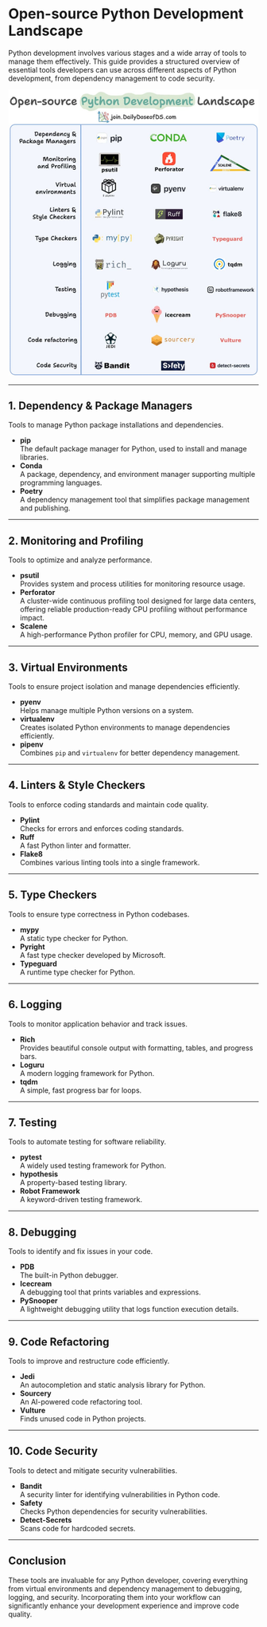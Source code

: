 # Open-source Python Development Landscape

Python development involves various stages and a wide array of tools to manage them effectively. This guide provides a structured overview of essential tools developers can use across different aspects of Python development, from dependency management to code security.

![Python Development Tools Overview](../assets/python-landscape-image.png)

---

## 1. Dependency & Package Managers
Tools to manage Python package installations and dependencies.

- **pip**  
  The default package manager for Python, used to install and manage libraries.
- **Conda**  
  A package, dependency, and environment manager supporting multiple programming languages.
- **Poetry**  
  A dependency management tool that simplifies package management and publishing.

---

## 2. Monitoring and Profiling
Tools to optimize and analyze performance.

- **psutil**  
  Provides system and process utilities for monitoring resource usage.
- **Perforator**  
  A cluster-wide continuous profiling tool designed for large data centers, offering reliable production-ready CPU profiling without performance impact.
- **Scalene**  
  A high-performance Python profiler for CPU, memory, and GPU usage.

---

## 3. Virtual Environments
Tools to ensure project isolation and manage dependencies efficiently.

- **pyenv**  
  Helps manage multiple Python versions on a system.
- **virtualenv**  
  Creates isolated Python environments to manage dependencies efficiently.
- **pipenv**  
  Combines `pip` and `virtualenv` for better dependency management.

---

## 4. Linters & Style Checkers
Tools to enforce coding standards and maintain code quality.

- **Pylint**  
  Checks for errors and enforces coding standards.
- **Ruff**  
  A fast Python linter and formatter.
- **Flake8**  
  Combines various linting tools into a single framework.

---

## 5. Type Checkers
Tools to ensure type correctness in Python codebases.

- **mypy**  
  A static type checker for Python.
- **Pyright**  
  A fast type checker developed by Microsoft.
- **Typeguard**  
  A runtime type checker for Python.

---

## 6. Logging
Tools to monitor application behavior and track issues.

- **Rich**  
  Provides beautiful console output with formatting, tables, and progress bars.
- **Loguru**  
  A modern logging framework for Python.
- **tqdm**  
  A simple, fast progress bar for loops.

---

## 7. Testing
Tools to automate testing for software reliability.

- **pytest**  
  A widely used testing framework for Python.
- **hypothesis**  
  A property-based testing library.
- **Robot Framework**  
  A keyword-driven testing framework.

---

## 8. Debugging
Tools to identify and fix issues in your code.

- **PDB**  
  The built-in Python debugger.
- **Icecream**  
  A debugging tool that prints variables and expressions.
- **PySnooper**  
  A lightweight debugging utility that logs function execution details.

---

## 9. Code Refactoring
Tools to improve and restructure code efficiently.

- **Jedi**  
  An autocompletion and static analysis library for Python.
- **Sourcery**  
  An AI-powered code refactoring tool.
- **Vulture**  
  Finds unused code in Python projects.

---

## 10. Code Security
Tools to detect and mitigate security vulnerabilities.

- **Bandit**  
  A security linter for identifying vulnerabilities in Python code.
- **Safety**  
  Checks Python dependencies for security vulnerabilities.
- **Detect-Secrets**  
  Scans code for hardcoded secrets.

---

## Conclusion
These tools are invaluable for any Python developer, covering everything from virtual environments and dependency management to debugging, logging, and security. Incorporating them into your workflow can significantly enhance your development experience and improve code quality.
